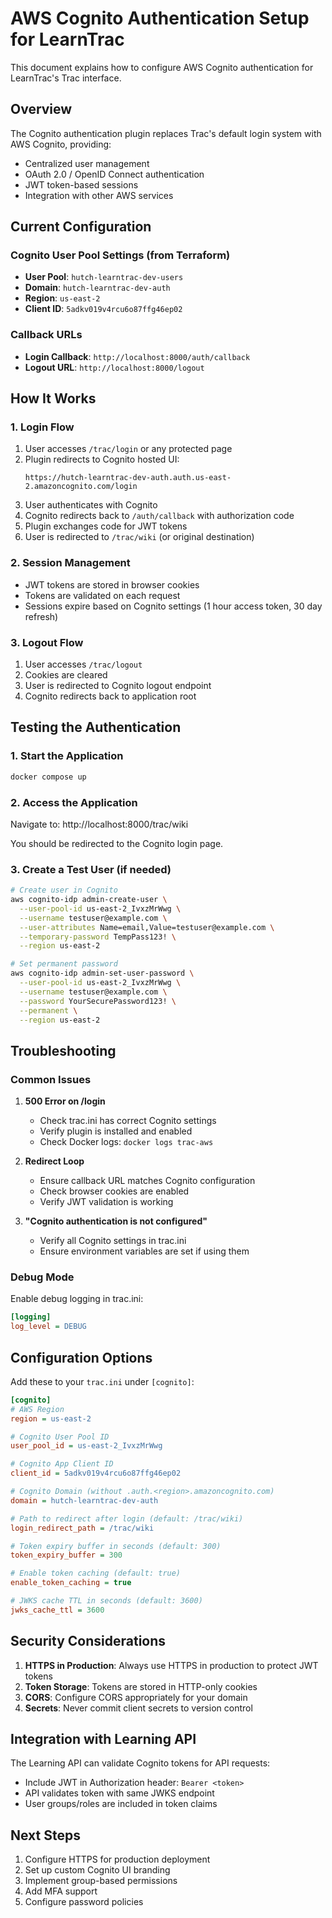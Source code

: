 # AWS Cognito Authentication Setup for LearnTrac

This document explains how to configure AWS Cognito authentication for LearnTrac's Trac interface.

## Overview

The Cognito authentication plugin replaces Trac's default login system with AWS Cognito, providing:
- Centralized user management
- OAuth 2.0 / OpenID Connect authentication
- JWT token-based sessions
- Integration with other AWS services

## Current Configuration

### Cognito User Pool Settings (from Terraform)
- **User Pool**: `hutch-learntrac-dev-users`
- **Domain**: `hutch-learntrac-dev-auth`
- **Region**: `us-east-2`
- **Client ID**: `5adkv019v4rcu6o87ffg46ep02`

### Callback URLs
- **Login Callback**: `http://localhost:8000/auth/callback`
- **Logout URL**: `http://localhost:8000/logout`

## How It Works

### 1. Login Flow
1. User accesses `/trac/login` or any protected page
2. Plugin redirects to Cognito hosted UI:
   ```
   https://hutch-learntrac-dev-auth.auth.us-east-2.amazoncognito.com/login
   ```
3. User authenticates with Cognito
4. Cognito redirects back to `/auth/callback` with authorization code
5. Plugin exchanges code for JWT tokens
6. User is redirected to `/trac/wiki` (or original destination)

### 2. Session Management
- JWT tokens are stored in browser cookies
- Tokens are validated on each request
- Sessions expire based on Cognito settings (1 hour access token, 30 day refresh)

### 3. Logout Flow
1. User accesses `/trac/logout`
2. Cookies are cleared
3. User is redirected to Cognito logout endpoint
4. Cognito redirects back to application root

## Testing the Authentication

### 1. Start the Application
```bash
docker compose up
```

### 2. Access the Application
Navigate to: http://localhost:8000/trac/wiki

You should be redirected to the Cognito login page.

### 3. Create a Test User (if needed)
```bash
# Create user in Cognito
aws cognito-idp admin-create-user \
  --user-pool-id us-east-2_IvxzMrWwg \
  --username testuser@example.com \
  --user-attributes Name=email,Value=testuser@example.com \
  --temporary-password TempPass123! \
  --region us-east-2

# Set permanent password
aws cognito-idp admin-set-user-password \
  --user-pool-id us-east-2_IvxzMrWwg \
  --username testuser@example.com \
  --password YourSecurePassword123! \
  --permanent \
  --region us-east-2
```

## Troubleshooting

### Common Issues

1. **500 Error on /login**
   - Check trac.ini has correct Cognito settings
   - Verify plugin is installed and enabled
   - Check Docker logs: `docker logs trac-aws`

2. **Redirect Loop**
   - Ensure callback URL matches Cognito configuration
   - Check browser cookies are enabled
   - Verify JWT validation is working

3. **"Cognito authentication is not configured"**
   - Verify all Cognito settings in trac.ini
   - Ensure environment variables are set if using them

### Debug Mode

Enable debug logging in trac.ini:
```ini
[logging]
log_level = DEBUG
```

## Configuration Options

Add these to your `trac.ini` under `[cognito]`:

```ini
[cognito]
# AWS Region
region = us-east-2

# Cognito User Pool ID
user_pool_id = us-east-2_IvxzMrWwg

# Cognito App Client ID
client_id = 5adkv019v4rcu6o87ffg46ep02

# Cognito Domain (without .auth.<region>.amazoncognito.com)
domain = hutch-learntrac-dev-auth

# Path to redirect after login (default: /trac/wiki)
login_redirect_path = /trac/wiki

# Token expiry buffer in seconds (default: 300)
token_expiry_buffer = 300

# Enable token caching (default: true)
enable_token_caching = true

# JWKS cache TTL in seconds (default: 3600)
jwks_cache_ttl = 3600
```

## Security Considerations

1. **HTTPS in Production**: Always use HTTPS in production to protect JWT tokens
2. **Token Storage**: Tokens are stored in HTTP-only cookies
3. **CORS**: Configure CORS appropriately for your domain
4. **Secrets**: Never commit client secrets to version control

## Integration with Learning API

The Learning API can validate Cognito tokens for API requests:
- Include JWT in Authorization header: `Bearer <token>`
- API validates token with same JWKS endpoint
- User groups/roles are included in token claims

## Next Steps

1. Configure HTTPS for production deployment
2. Set up custom Cognito UI branding
3. Implement group-based permissions
4. Add MFA support
5. Configure password policies